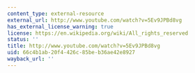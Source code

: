 ```yaml
---
content_type: external-resource
external_url: http://www.youtube.com/watch?v=5Ev9JPBd8vg
has_external_license_warning: true
license: https://en.wikipedia.org/wiki/All_rights_reserved
status: ''
title: http://www.youtube.com/watch?v=5Ev9JPBd8vg
uid: 66c4b1ab-20f4-426c-85be-b36ae42e8927
wayback_url: ''
---
```

